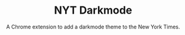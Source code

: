 <h1 align=center>NYT Darkmode</h1>
<p align=center>A Chrome extension to add a darkmode theme to the New York Times.</p>
